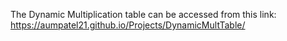 The Dynamic Multiplication table can be accessed from this link: https://aumpatel21.github.io/Projects/DynamicMultTable/
